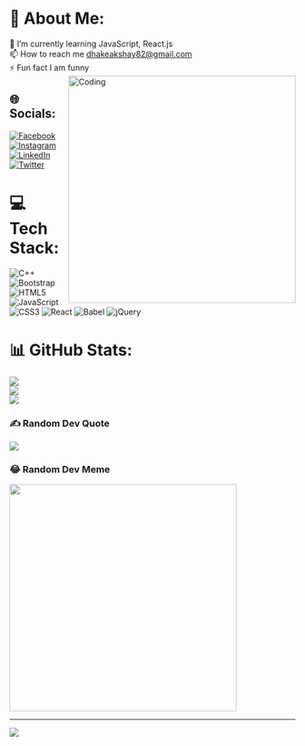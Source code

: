 # 💫 About Me:
🌱 I’m currently learning JavaScript, React.js<br>📫 How to reach me dhakeakshay82@gmail.com<br>⚡ Fun fact I am funny <img align="right" alt="Coding" width="400" src="https://cdn.dribbble.com/users/1162077/screenshots/3848914/programmer.gif">


## 🌐 Socials:
[![Facebook](https://img.shields.io/badge/Facebook-%231877F2.svg?logo=Facebook&logoColor=white)](https://facebook.com/akshaydhake08) [![Instagram](https://img.shields.io/badge/Instagram-%23E4405F.svg?logo=Instagram&logoColor=white)](https://instagram.com/akshay_dhake.8) [![LinkedIn](https://img.shields.io/badge/LinkedIn-%230077B5.svg?logo=linkedin&logoColor=white)](https://linkedin.com/in/akshay-dhake-20b967192) [![Twitter](https://img.shields.io/badge/Twitter-%231DA1F2.svg?logo=Twitter&logoColor=white)](https://twitter.com/dhake_akshay) 

# 💻 Tech Stack:
![C++](https://img.shields.io/badge/c++-%2300599C.svg?style=plastic&logo=c%2B%2B&logoColor=white) ![Bootstrap](https://img.shields.io/badge/bootstrap-%238511FA.svg?style=plastic&logo=bootstrap&logoColor=white) ![HTML5](https://img.shields.io/badge/html5-%23E34F26.svg?style=plastic&logo=html5&logoColor=white) ![JavaScript](https://img.shields.io/badge/javascript-%23323330.svg?style=plastic&logo=javascript&logoColor=%23F7DF1E) ![CSS3](https://img.shields.io/badge/css3-%231572B6.svg?style=plastic&logo=css3&logoColor=white) ![React](https://img.shields.io/badge/react-%2320232a.svg?style=plastic&logo=react&logoColor=%2361DAFB) ![Babel](https://img.shields.io/badge/Babel-F9DC3e?style=plastic&logo=babel&logoColor=black) ![jQuery](https://img.shields.io/badge/jquery-%230769AD.svg?style=plastic&logo=jquery&logoColor=white)
# 📊 GitHub Stats:
![](https://github-readme-stats.vercel.app/api?username=akshaydhake&theme=react&hide_border=false&include_all_commits=false&count_private=true)<br/>
![](https://github-readme-streak-stats.herokuapp.com/?user=akshaydhake&theme=react&hide_border=false)<br/>
![](https://github-readme-stats.vercel.app/api/top-langs/?username=akshaydhake&theme=react&hide_border=false&include_all_commits=false&count_private=true&layout=compact)

### ✍️ Random Dev Quote
![](https://quotes-github-readme.vercel.app/api?type=horizontal&theme=radical)

### 😂 Random Dev Meme
<img src='https://randommeme-five.vercel.app/' style="height: 400px;"/>

---
[![](https://visitcount.itsvg.in/api?id=akshaydhake&icon=2&color=0)](https://visitcount.itsvg.in)

<!-- Proudly created with GPRM ( https://gprm.itsvg.in ) -->
